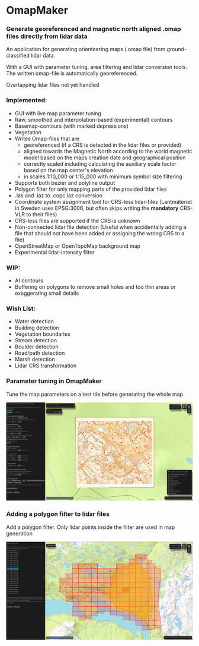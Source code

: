 # OmapMaker
### Generate georeferenced and magnetic north aligned .omap files directly from lidar data

An application for generating orienteering maps (.omap file) from ground-classified lidar data.

With a GUI with parameter tuning, area filtering and lidar conversion tools.
The written omap-file is automatically georeferenced.

Overlapping lidar files not yet handled

### Implemented:
- GUI with live map parameter tuning
- Raw, smoothed and interpolation-based (experimental) contours
- Basemap-contours (with marked depressions)
- Vegetation
- Writes Omap-files that are 
    - georeferenced (if a CRS is detected in the lidar files or provided)
    - aligned towards the Magnetic North according to the world magnetic model based on the maps creation date and geographical position
    - correctly scaled including calculating the auxiliary scale factor based on the map center's elevation
    - in scales 1:10_000 or 1:15_000 with minimum symbol size filtering
- Supports both bezier and polyline output
- Polygon filter for only mapping parts of the provided lidar files
- .las and .laz to .copc.laz conversion
- Coordinate system assignment tool for CRS-less lidar-files (Lantmäteriet in Sweden uses EPSG:3006, but often skips writing the __mandatory__ CRS-VLR to their files)
- CRS-less files are supported if the CRS is unknown
- Non-connected lidar file detection (Useful when accidentally adding a file that should not have been added or assigning the wrong CRS to a file)
- OpenStreetMap or OpenTopoMap background map
- Experimental lidar-intensity filter

### WIP:
- AI contours
- Buffering on polygons to remove small holes and too thin areas or exaggerating small details

### Wish List:
- Water detection
- Building detection
- Vegetation boundaries
- Stream detection
- Boulder detection
- Road/path detection
- Marsh detection
- Lidar CRS transformation

### Parameter tuning in OmapMaker
Tune the map parameters on a test tile before generating the whole map

![Parameter tuning in OmapMaker](./readme_images/parameter_tuning.png)

### Adding a polygon filter to lidar files
Add a polygon filter. Only lidar points inside the filter are used in map generation

![Polygon filter in OmapMaker](./readme_images/polygon_filter.png)